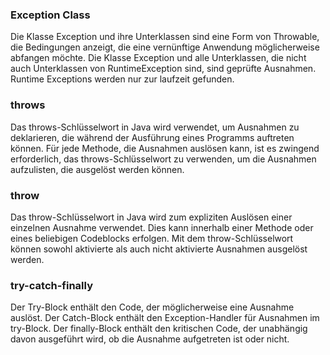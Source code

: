 ### Exception Class

Die Klasse Exception und ihre Unterklassen sind eine Form von Throwable, die Bedingungen anzeigt, die eine vernünftige Anwendung möglicherweise abfangen möchte. Die Klasse Exception und alle Unterklassen, die nicht auch Unterklassen von RuntimeException sind, sind geprüfte Ausnahmen. Runtime Exceptions werden nur zur laufzeit gefunden.

### throws

Das throws-Schlüsselwort in Java wird verwendet, um Ausnahmen zu deklarieren, die während der Ausführung eines Programms auftreten können. Für jede Methode, die Ausnahmen auslösen kann, ist es zwingend erforderlich, das throws-Schlüsselwort zu verwenden, um die Ausnahmen aufzulisten, die ausgelöst werden können.

### throw

Das throw-Schlüsselwort in Java wird zum expliziten Auslösen einer einzelnen Ausnahme verwendet. Dies kann innerhalb einer Methode oder eines beliebigen Codeblocks erfolgen. Mit dem throw-Schlüsselwort können sowohl aktivierte als auch nicht aktivierte Ausnahmen ausgelöst werden.

### try-catch-finally

Der Try-Block enthält den Code, der möglicherweise eine Ausnahme auslöst. Der Catch-Block enthält den Exception-Handler für Ausnahmen im try-Block. Der finally-Block enthält den kritischen Code, der unabhängig davon ausgeführt wird, ob die Ausnahme aufgetreten ist oder nicht.